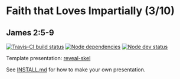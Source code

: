 # Faith that Loves Impartially (3/10)
## James 2:5-9

[![Travis-CI build status](https://api.travis-ci.com/sermons/faith-loves.svg)](https://travis-ci.com/github/sermons/faith-loves)
[![Node dependencies](https://david-dm.org/sermons/faith-loves.svg)](https://david-dm.org/sermons/faith-loves)
[![Node dev status](https://david-dm.org/sermons/faith-loves/dev-status.svg)](https://david-dm.org/sermons/faith-loves?type=dev)

Template presentation: [reveal-skel](https://github.com/sermons/reveal-skel)

See [INSTALL.md](INSTALL.md)
for how to make your own presentation.
